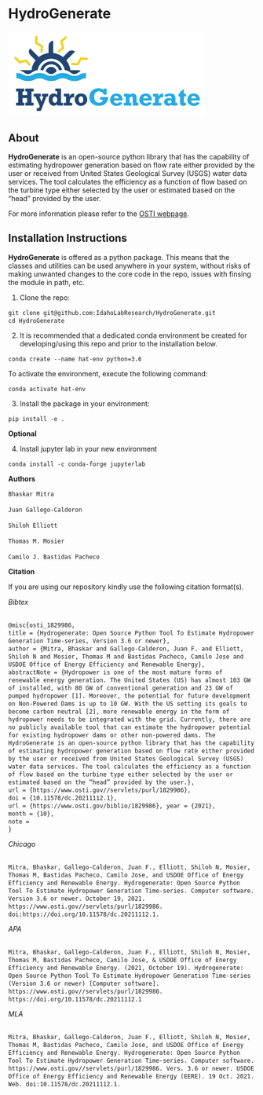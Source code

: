 # HydroGenerate
<img src="docs/images/HG_horizontal.png" width="400">

## About

**HydroGenerate** is an open-source python library that has the capability of estimating hydropower generation based on flow rate either provided by the user or received from United States Geological Survey (USGS) water data services. The tool calculates the efficiency as a function of flow based on the turbine type either selected by the user or estimated based on the “head” provided by the user.

For more information please refer to the [OSTI webpage](https://www.osti.gov/biblio/1829986).

## Installation Instructions

**HydroGenerate** is offered as a python package. This means that the classes and utilities can be used anywhere in your system, without risks of making unwanted changes to the core code in the repo, issues with finsing the module in path, etc.

1. Clone the repo:

```
git clone git@github.com:IdahoLabResearch/HydroGenerate.git
cd HydroGenerate
```

2. It is recommended that a dedicated conda environment be created for developing/using this repo and prior to the installation below. 

```
conda create --name hat-env python=3.6
```

To activate the environment, execute the following command:

```
conda activate hat-env
```

3. Install the package in your environment:

```
pip install -e .
```

**Optional**

4. Install jupyter lab in your new environment
```
conda install -c conda-forge jupyterlab
```

**Authors**
```
Bhaskar Mitra

Juan Gallego-Calderon

Shiloh Elliott

Thomas M. Mosier

Camilo J. Bastidas Pacheco
```

**Citation**

If you are using our repository kindly use the following citation format(s).

_Bibtex_
```

@misc{osti_1829986,
title = {Hydrogenerate: Open Source Python Tool To Estimate Hydropower Generation Time-series, Version 3.6 or newer},
author = {Mitra, Bhaskar and Gallego-Calderon, Juan F. and Elliott, Shiloh N and Mosier, Thomas M and Bastidas Pacheco, Camilo Jose and USDOE Office of Energy Efficiency and Renewable Energy},
abstractNote = {Hydropower is one of the most mature forms of renewable energy generation. The United States (US) has almost 103 GW of installed, with 80 GW of conventional generation and 23 GW of pumped hydropower [1]. Moreover, the potential for future development on Non-Powered Dams is up to 10 GW. With the US setting its goals to become carbon neutral [2], more renewable energy in the form of hydropower needs to be integrated with the grid. Currently, there are no publicly available tool that can estimate the hydropower potential for existing hydropower dams or other non-powered dams. The HydroGenerate is an open-source python library that has the capability of estimating hydropower generation based on flow rate either provided by the user or received from United States Geological Survey (USGS) water data services. The tool calculates the efficiency as a function of flow based on the turbine type either selected by the user or estimated based on the “head” provided by the user.},
url = {https://www.osti.gov//servlets/purl/1829986},
doi = {10.11578/dc.20211112.1},
url = {https://www.osti.gov/biblio/1829986}, year = {2021},
month = {10},
note =
}

```

_Chicago_

```

Mitra, Bhaskar, Gallego-Calderon, Juan F., Elliott, Shiloh N, Mosier, Thomas M, Bastidas Pacheco, Camilo Jose, and USDOE Office of Energy Efficiency and Renewable Energy. Hydrogenerate: Open Source Python Tool To Estimate Hydropower Generation Time-series. Computer software. Version 3.6 or newer. October 19, 2021. https://www.osti.gov//servlets/purl/1829986. doi:https://doi.org/10.11578/dc.20211112.1.

```

_APA_

```

Mitra, Bhaskar, Gallego-Calderon, Juan F., Elliott, Shiloh N, Mosier, Thomas M, Bastidas Pacheco, Camilo Jose, & USDOE Office of Energy Efficiency and Renewable Energy. (2021, October 19). Hydrogenerate: Open Source Python Tool To Estimate Hydropower Generation Time-series (Version 3.6 or newer) [Computer software]. https://www.osti.gov//servlets/purl/1829986. https://doi.org/10.11578/dc.20211112.1

```

_MLA_

```

Mitra, Bhaskar, Gallego-Calderon, Juan F., Elliott, Shiloh N, Mosier, Thomas M, Bastidas Pacheco, Camilo Jose, and USDOE Office of Energy Efficiency and Renewable Energy. Hydrogenerate: Open Source Python Tool To Estimate Hydropower Generation Time-series. Computer software. https://www.osti.gov//servlets/purl/1829986. Vers. 3.6 or newer. USDOE Office of Energy Efficiency and Renewable Energy (EERE). 19 Oct. 2021. Web. doi:10.11578/dc.20211112.1.

```


